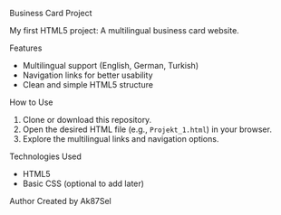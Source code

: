 Business Card Project

My first HTML5 project: A multilingual business card website.

Features
- Multilingual support (English, German, Turkish)
- Navigation links for better usability
- Clean and simple HTML5 structure

How to Use
1. Clone or download this repository.
2. Open the desired HTML file (e.g., `Projekt_1.html`) in your browser.
3. Explore the multilingual links and navigation options.

Technologies Used
- HTML5
- Basic CSS (optional to add later)

Author
Created by Ak87Sel

